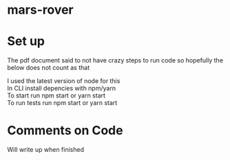 # mars-rover

# Set up

The pdf document said to not have crazy steps to run code so hopefully the below does not count as that
<br>

I used the latest version of node for this
<br>
In CLI install depencies with npm/yarn
<br>
To start run npm start or yarn start
<br>
To run tests run npm start or yarn start

# Comments on Code

Will write up when finished
